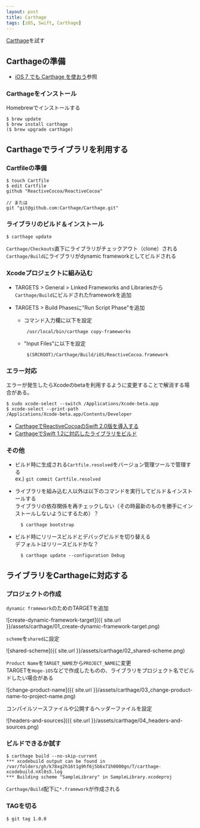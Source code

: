 ```yaml
---
layout: post
title: Carthage
tags: [iOS, Swift, Carthage]
---
```


[Carthage](https://github.com/Carthage/Carthage)を試す

## Carthageの準備

* [iOS 7 でも Carthage を使おう](http://qiita.com/koher/items/a3b254d0195669088e40)参照

### Carthageをインストール

Homebrewでインストールする

~~~
$ brew update
$ brew install carthage
($ brew upgrade carthage)
~~~

## Carthageでライブラリを利用する

### Cartfileの準備

~~~
$ touch Cartfile
$ edit Cartfile
github "ReactiveCocoa/ReactiveCocoa"

// または
git "git@github.com:Carthage/Carthage.git"
~~~

### ライブラリのビルド＆インストール

~~~
$ carthage update
~~~

`Carthage/Checkouts`直下にライブラリがチェックアウト（clone）される  
`Carthage/Build`にライブラリがdynamic frameworkとしてビルドされる

### Xcodeプロジェクトに組み込む

* TARGETS > General > Linked Frameworks and Librariesから  
`Carthage/Build`にビルドされたframeworkを追加

* TARGETS > Build Phasesに"Run Script Phase"を追加  

	 * コマンド入力欄に以下を設定

			/usr/local/bin/carthage copy-frameworks

	 * "Input Files"に以下を設定

			$(SRCROOT)/Carthage/Build/iOS/ReactiveCocoa.framework

### エラー対応

エラーが発生したらXcodeのbetaを利用するように変更することで解消する場合がある。

~~~
$ sudo xcode-select --switch /Applications/Xcode-beta.app
$ xcode-select --print-path
/Applications/Xcode-beta.app/Contents/Developer
~~~

* [CarthageでReactiveCocoaのSwift 2.0版を導入する](http://qiita.com/masahikot/items/8b42e2679608bf785454)
* [CarthageでSwift 1.2に対応したライブラリをビルド](http://blog.ishkawa.org/2015/03/06/1425625466/)

### その他

* ビルド時に生成される`Cartfile.resolved`をバージョン管理ツールで管理する  
	ex.) `git commit Cartfile.resolved`

* ライブラリを組み込む人以外は以下のコマンドを実行してビルド＆インストールする  
	ライブラリの依存関係を再チェックしない（その時最新のものを勝手にインストールしないようにするため）？

		$ carthage bootstrap

* ビルド時にリリースビルドとデバッグビルドを切り替える  
	デフォルトはリリースビルドかな？

		$ carthage update --configuration Debug

## ライブラリをCarthageに対応する

### プロジェクトの作成

`dynamic framework`のためのTARGETを追加

![create-dynamic-framework-target]({{ site.url }}/assets/carthage/01_create-dynamic-framework-target.png)

`scheme`を`shared`に設定

![shared-scheme]({{ site.url }}/assets/carthage/02_shared-scheme.png)

`Product Name`を`TARGET_NAME`から`PROJECT_NAME`に変更  
TARGETを`Hoge-iOS`などで作成したものの、ライブラリをプロジェクト名でビルドしたい場合がある

![change-product-name]({{ site.url }}/assets/carthage/03_change-product-name-to-project-name.png)

コンパイルソースファイルや公開するヘッダーファイルを設定

![headers-and-sources]({{ site.url }}/assets/carthage/04_headers-and-sources.png)

### ビルドできるか試す

~~~
$ carthage build --no-skip-current
*** xcodebuild output can be found in /var/folders/gh/k78xg2h16t1g9hf6j5b6x71h0000gn/T/carthage-xcodebuild.nXl0s5.log
*** Building scheme "SampleLibrary" in SampleLibrary.xcodeproj
~~~

`Carthage/Build`配下に`*.framework`が作成される

### TAGを切る

~~~
$ git tag 1.0.0
~~~
